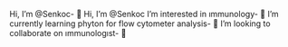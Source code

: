 Hi, I’m @Senkoc- 👋 Hi, I’m @Senkoc
I’m interested in ımmunology- 👀
I’m currently learning phyton for flow cytometer analysis- 🌱 
I’m looking to collaborate on ımmunologıst- 💞️ 
